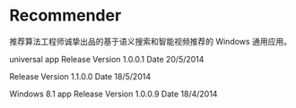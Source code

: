 ﻿Recommender
===========

推荐算法工程师诚挚出品的基于语义搜索和智能视频推荐的 Windows 通用应用。

universal app
Release Version
1.0.0.1 
Date 
20/5/2014

Release Version
1.1.0.0
Date 
18/5/2014

Windows 8.1 app
Release Version
1.0.0.9 
Date 
18/4/2014
